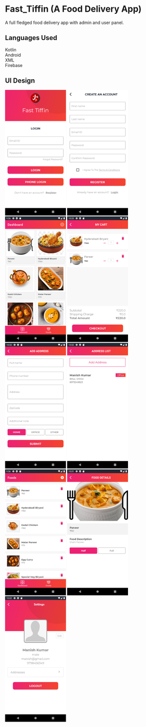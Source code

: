 # Fast_Tiffin (A Food Delivery App)
A full fledged food delivery app with admin and user panel. 


## Languages Used
Kotlin </br> 
Android </br>
XML </br>
Firebase </br>


## UI Design
<div>
    <img src="UI/loginScreen.png" width="200px"</img> 
    <img src="UI/registerScreen.png" width="200px"</img>
    <img src="UI/dashboardScreen.png" width="200px"</img> 
    <img src="UI/addToCart.png" width="200px"</img>
    <img src="UI/addAddressScreen.png" width="200px"</img> 
    <img src="UI/addressScreen.png" width="200px"</img>
    <img src="UI/addFoodScreen.png" width="200px"</img> 
    <img src="UI/foodDetailsScreen.png" width="200px"</img>
    <img src="UI/aboutScreen.png" width="200px"</img>
    
</div>

